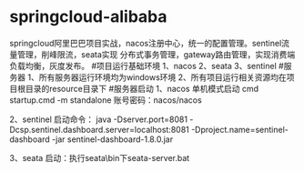 # springcloud-alibaba
springcloud阿里巴巴项目实战，nacos注册中心，统一的配置管理。sentinel流量管理，削峰限流，seata实现
分布式事务管理，gateway路由管理，实现消费端负载均衡，灰度发布。
#项目运行基础环境
1、nacos
2、seata
3、sentinel
#服务器
1、所有服务器运行环境均为windows环境
2、所有项目运行相关资源均在项目根目录的resource目录下
#服务器启动
1、nacos
单机模式启动
cmd startup.cmd -m standalone
账号密码：nacos/nacos

2、sentinel
启动命令：
java -Dserver.port=8081 -Dcsp.sentinel.dashboard.server=localhost:8081 -Dproject.name=sentinel-dashboard -jar sentinel-dashboard-1.8.0.jar

3、seata
启动：执行seata\bin下seata-server.bat

